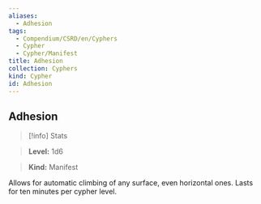 ```yaml
---
aliases:
  - Adhesion
tags:
  - Compendium/CSRD/en/Cyphers
  - Cypher
  - Cypher/Manifest
title: Adhesion
collection: Cyphers
kind: Cypher
id: Adhesion
---
```

## Adhesion    
>[!info] Stats    
> **Level:** 1d6    
> **Kind:** Manifest  
    
Allows for automatic climbing of any surface, even horizontal ones. Lasts for ten minutes per cypher level.
